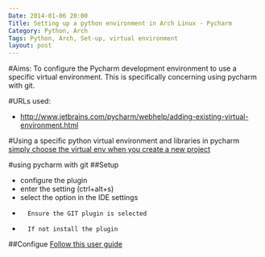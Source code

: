 ```yaml
---
Date: 2014-01-06 20:00
Title: Setting up a python environment in Arch Linux - Pycharm
Category: Python, Arch
Tags: Python, Arch, Set-up, virtual environment
layout: post
---
```


#Aims:
To configure the Pycharm development environment to use a specific virtual environment. This is specifically concerning using pycharm with git.

#URLs used:
* <http://www.jetbrains.com/pycharm/webhelp/adding-existing-virtual-environment.html>

#Using a specific python virtual environment and libraries in pycharm
[simply choose the virtual env when you create a new project](http://www.jetbrains.com/pycharm/webhelp/adding-existing-virtual-environment.html)

#using pycharm with git
##Setup
* configure the plugin
*	enter the setting (ctrl+alt+s)
*	select the <Plugins> option in the IDE settings
*		Ensure the GIT plugin is selected
*		If not install the plugin
##Configue
[Follow this user guide](http://confluence.jetbrains.com/display/PYH/Using+PyCharm's+Git+integration+locally)
